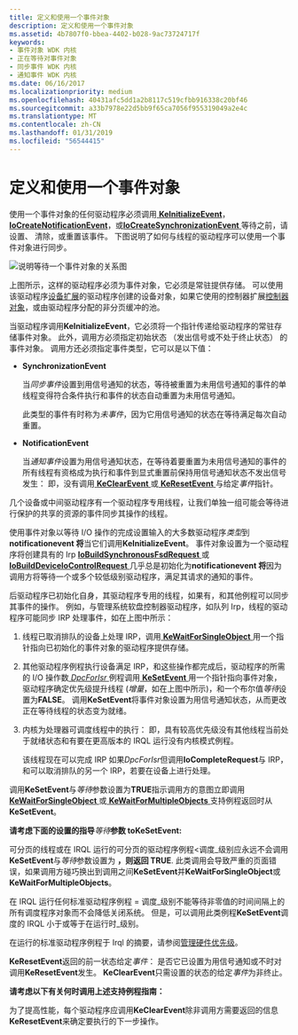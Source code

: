 ```yaml
---
title: 定义和使用一个事件对象
description: 定义和使用一个事件对象
ms.assetid: 4b7807f0-bbea-4402-b028-9ac73724717f
keywords:
- 事件对象 WDK 内核
- 正在等待对事件对象
- 同步事件 WDK 内核
- 通知事件 WDK 内核
ms.date: 06/16/2017
ms.localizationpriority: medium
ms.openlocfilehash: 40431afc5dd1a2b8117c519cfbb916338c20bf46
ms.sourcegitcommit: a33b7978e22d5bb9f65ca7056f955319049a2e4c
ms.translationtype: MT
ms.contentlocale: zh-CN
ms.lasthandoff: 01/31/2019
ms.locfileid: "56544415"
---
```

# <a name="defining-and-using-an-event-object"></a>定义和使用一个事件对象





使用一个事件对象的任何驱动程序必须调用[ **KeInitializeEvent**](https://msdn.microsoft.com/library/windows/hardware/ff552137)， [ **IoCreateNotificationEvent**](https://msdn.microsoft.com/library/windows/hardware/ff549039)，或[**IoCreateSynchronizationEvent** ](https://msdn.microsoft.com/library/windows/hardware/ff549045)等待之前，请设置、 清除，或重置该事件。 下图说明了如何与线程的驱动程序可以使用一个事件对象进行同步。

![说明等待一个事件对象的关系图](images/3evntobj.png)

上图所示，这样的驱动程序必须为事件对象，它必须是常驻提供存储。 可以使用该驱动程序[设备扩展](device-extensions.md)的驱动程序创建的设备对象，如果它使用的控制器扩展[控制器对象](using-controller-objects.md)，或由驱动程序分配的非分页缓冲的池。

当驱动程序调用**KeInitializeEvent**，它必须将一个指针传递给驱动程序的常驻存储事件对象。 此外，调用方必须指定初始状态 （发出信号或不处于终止状态） 的事件对象。 调用方还必须指定事件类型，它可以是以下值：

-   **SynchronizationEvent**

    当*同步事件*设置到用信号通知的状态，等待被重置为未用信号通知的事件的单线程变得符合条件执行和事件的状态自动重置为未用信号通知。

    此类型的事件有时称为*未事件*，因为它用信号通知的状态在等待满足每次自动重置。

-   **NotificationEvent**

    当*通知事件*设置为用信号通知状态，在等待着要重置为未用信号通知的事件的所有线程有资格成为执行和事件到显式重置前保持用信号通知状态不发出信号发生： 即，没有调用[ **KeClearEvent** ](https://msdn.microsoft.com/library/windows/hardware/ff551980)或[ **KeResetEvent** ](https://msdn.microsoft.com/library/windows/hardware/ff553176)与给定*事件*指针。

几个设备或中间驱动程序有一个驱动程序专用线程，让我们单独一组可能会等待进行保护的共享的资源的事件同步其操作的线程。

使用事件对象以等待 I/O 操作的完成设置输入的大多数驱动程序*类型*到**notificationevent 将**当它们调用**KeInitializeEvent**。 事件对象设置为一个驱动程序将创建具有的 Irp [ **IoBuildSynchronousFsdRequest** ](https://msdn.microsoft.com/library/windows/hardware/ff548330)或[ **IoBuildDeviceIoControlRequest** ](https://msdn.microsoft.com/library/windows/hardware/ff548318)几乎总是初始化为**notificationevent 将**因为调用方将等待一个或多个较低级别驱动程序，满足其请求的通知的事件。

后驱动程序已初始化自身，其驱动程序专用的线程，如果有，和其他例程可以同步其事件的操作。 例如，与管理系统软盘控制器驱动程序，如队列 Irp，线程的驱动程序可能同步 IRP 处理事件，如在上图中所示：

1.  线程已取消排队的设备上处理 IRP，调用[ **KeWaitForSingleObject** ](https://msdn.microsoft.com/library/windows/hardware/ff553350)用一个指针指向已初始化的事件对象的驱动程序提供存储。

2.  其他驱动程序例程执行设备满足 IRP，和这些操作都完成后，驱动程序的所需的 I/O 操作数[ *DpcForIsr* ](https://msdn.microsoft.com/library/windows/hardware/ff544079)例程调用[ **KeSetEvent** ](https://msdn.microsoft.com/library/windows/hardware/ff553253)用一个指针指向事件对象，驱动程序确定优先级提升线程 (*增量*，如在上图中所示)，和一个布尔值*等待*设置为**FALSE**。 调用**KeSetEvent**将事件对象设置为用信号通知状态，从而更改正在等待线程的状态变为就绪。

3.  内核为处理器可调度线程中的执行： 即，具有较高优先级没有其他线程当前处于就绪状态和有要在更高版本的 IRQL 运行没有内核模式例程。

    该线程现在可以完成 IRP 如果*DpcForIsr*但调用**IoCompleteRequest**与 IRP，和可以取消排队的另一个 IRP，若要在设备上进行处理。

调用**KeSetEvent**与*等待*参数设置为**TRUE**指示调用方的意图立即调用[ **KeWaitForSingleObject** ](https://msdn.microsoft.com/library/windows/hardware/ff553350)或[ **KeWaitForMultipleObjects** ](https://msdn.microsoft.com/library/windows/hardware/ff553324)支持例程返回时从**KeSetEvent**。

**请考虑下面的设置的指导***等待***参数 toKeSetEvent:**

可分页的线程或在 IRQL 运行的可分页的驱动程序例程&lt;调度\_级别应永远不会调用**KeSetEvent**与*等待*参数设置为 **，则返回 TRUE**. 此类调用会导致严重的页面错误，如果调用方碰巧换出到调用之间**KeSetEvent**并**KeWaitForSingleObject**或**KeWaitForMultipleObjects**。

在 IRQL 运行任何标准驱动程序例程 = 调度\_级别不能等待非零值的时间间隔上的所有调度程序对象而不会降低关闭系统。 但是，可以调用此类例程**KeSetEvent**调度的 IRQL 小于或等于在运行时\_级别。

在运行的标准驱动程序例程于 Irql 的摘要，请参阅[管理硬件优先级](managing-hardware-priorities.md)。

**KeResetEvent**返回的前一状态给定*事件*： 是否它已设置为用信号通知或不时对调用**KeResetEvent**发生。 **KeClearEvent**只需设置的状态的给定*事件*为非终止。

**请考虑以下有关何时调用上述支持例程指南：**

为了提高性能，每个驱动程序应调用**KeClearEvent**除非调用方需要返回的信息**KeResetEvent**来确定要执行的下一步操作。

 

 




